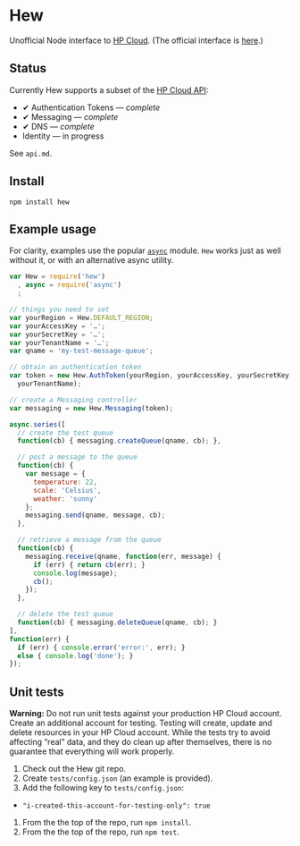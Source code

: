 # Hew

Unofficial Node interface to [HP Cloud](https://www.hpcloud.com/). (The official interface is [here](http://hpcloud.github.io/hpcloud-js/).)

## Status

Currently Hew supports a subset of the [HP Cloud API](http://docs.hpcloud.com/api/):

* ✔ Authentication Tokens — *complete*
* ✔ Messaging — *complete*
* ✔ DNS — *complete*
* Identity — in progress

See `api.md`.

## Install

    npm install hew

## Example usage

For clarity, examples use the popular [`async`](https://npmjs.org/package/async) module. `Hew` works just as well without it, or with an alternative async utility.

```js
var Hew = require('hew')
  , async = require('async')
  ;

// things you need to set
var yourRegion = Hew.DEFAULT_REGION;
var yourAccessKey = '…';
var yourSecretKey = '…';
var yourTenantName = '…';
var qname = 'my-test-message-queue';

// obtain an authentication token
var token = new Hew.AuthToken(yourRegion, yourAccessKey, yourSecretKey,
  yourTenantName);

// create a Messaging controller
var messaging = new Hew.Messaging(token);

async.series([
  // create the test queue
  function(cb) { messaging.createQueue(qname, cb); },

  // post a message to the queue
  function(cb) {
    var message = {
      temperature: 22,
      scale: 'Celsius',
      weather: 'sunny'
    };
    messaging.send(qname, message, cb);
  },

  // retrieve a message from the queue
  function(cb) {
    messaging.receive(qname, function(err, message) {
      if (err) { return cb(err); }
      console.log(message);
      cb();
    });
  },

  // delete the test queue
  function(cb) { messaging.deleteQueue(qname, cb); }
],
function(err) {
  if (err) { console.error('error:', err); }
  else { console.log('done'); }
});

```

## Unit tests

**Warning:** Do not run unit tests against your production HP Cloud account. Create an additional account for testing. Testing will create, update and delete resources in your HP Cloud account. While the tests try to avoid affecting “real” data, and they do clean up after themselves, there is no guarantee that everything will work properly.

1. Check out the Hew git repo.
1. Create `tests/config.json` (an example is provided).
1. Add the following key to `tests/config.json`:
  * `"i-created-this-account-for-testing-only": true`
1. From the the top of the repo, run `npm install`.
1. From the the top of the repo, run `npm test`.
